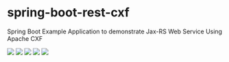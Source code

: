# spring-boot-rest-cxf
Spring Boot Example Application to demonstrate Jax-RS Web Service Using Apache CXF

<img src="https://github.com/KNIGHTMASTER/Resources/blob/master/SPRINGBOOT%20CXF/cxf-echo.png">

<img src="https://github.com/KNIGHTMASTER/Resources/blob/master/SPRINGBOOT%20CXF/cxf-insert.png">

<img src="https://github.com/KNIGHTMASTER/Resources/blob/master/SPRINGBOOT%20CXF/cxf-all.png">

<img src="https://github.com/KNIGHTMASTER/Resources/blob/master/SPRINGBOOT%20CXF/cxf-update.png">

<img src="https://github.com/KNIGHTMASTER/Resources/blob/master/SPRINGBOOT%20CXF/cxf-delete.png">
